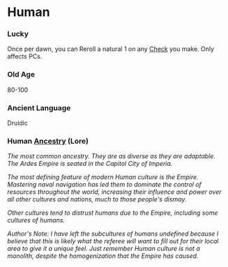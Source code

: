# Human
### Lucky
Once per dawn, you can Reroll a natural 1 on any [Check](../../Game%20Procedures/Check.md) you make. Only affects PCs.
### Old Age
80-100
### Ancient Language
Druidic

### Human [Ancestry](Ancestry.md) (Lore)
*The most common ancestry. They are as diverse as they are adaptable. The Ardes Empire is seated in the Capitol City of Imperia.*

*The most defining feature of modern Human culture is the Empire. Mastering naval navigation has led them to dominate the control of resources throughout the world, increasing their influence and power over all other cultures and nations, much to those people's dismay.* 

*Other cultures tend to distrust humans due to the Empire, including some cultures of humans.*

*Author's Note:*
*I have left the subcultures of humans undefined because I believe that this is likely what the referee will want to fill out for their local area to give it a unique feel. Just remember Human culture is not a monolith, despite the homogenization that the Empire has caused.*